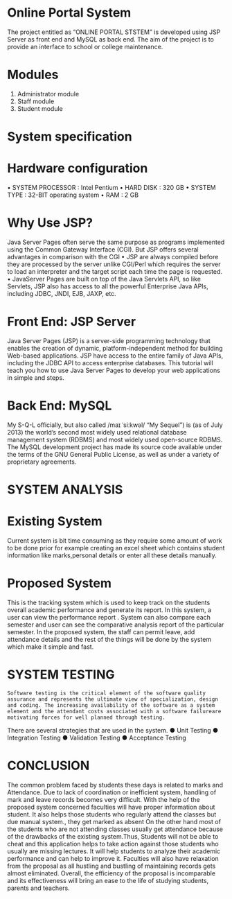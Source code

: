 # Online Portal System
The project entitled as “ONLINE PORTAL STSTEM” is developed using JSP Server as front end and MySQL as back end. The aim of the project is to provide an interface to school or college maintenance.

# Modules
1. Administrator module
2. Staff module
3. Student module
# System specification
# Hardware configuration
• SYSTEM PROCESSOR : Intel Pentium
• HARD DISK : 320 GB
• SYSTEM TYPE : 32-BIT operating system
• RAM : 2 GB

# Why Use JSP?
Java Server Pages often serve the same purpose as programs implemented using the
Common Gateway Interface (CGI). But JSP offers several advantages in comparison with
the CGI
• JSP are always compiled before they are processed by the server unlike CGI/Perl
which requires the server to load an interpreter and the target script each time the page
is requested.
• JavaServer Pages are built on top of the Java Servlets API, so like Servlets, JSP also
has access to all the powerful Enterprise Java APIs, including JDBC, JNDI, EJB,
JAXP, etc.

# Front End: JSP Server
Java Server Pages (JSP) is a server-side programming technology that enables the
creation of dynamic, platform-independent method for building Web-based applications. JSP
have access to the entire family of Java APIs, including the JDBC API to access enterprise
databases. This tutorial will teach you how to use Java Server Pages to develop your web
applications in simple and steps.

# Back End: MySQL
My S-Q-L officially, but also called /maɪ ˈsiːkwəl/ “My Sequel”) is (as of July 2013)
the world’s second most widely used relational database management system
(RDBMS) and most widely used open-source RDBMS.
The MySQL development project has made its source code available under the terms
of the GNU General Public License, as well as under a variety of proprietary
agreements. 

# SYSTEM ANALYSIS
# Existing System
Current system is bit time consuming as they require some amount of work to be done prior for example creating an excel sheet which contains student information like marks,personal details or enter all these details manually.

# Proposed System
This is the tracking system which is used to keep track on the students overall academic performance and generate its report. In this system, a user can view the performance report . System can also compare each semester and user can see the comparative analysis report of the particular semester. In the proposed system, the staff can permit leave, add attendance details and the rest of the things will be done by the system which make it simple and fast.

# SYSTEM TESTING
    Software testing is the critical element of the software quality assurance and represents the ultimate view of specialization, design and coding. The increasing availability of the software as a system element and the attendant costs associated with a software failureare motivating forces for well planned through testing.
There are several strategies that are used in the system.
● Unit Testing
● Integration Testing
● Validation Testing
● Acceptance Testing

# CONCLUSION
The common problem faced by students these days is related to marks and
Attendance. Due to lack of coordination or inefficient system, handling of mark and leave
records becomes very difficult. With the help of the proposed system concerned faculties will
have proper information about student. It also helps those students who regularly attend the
classes but due manual system., they get marked as absent On the other hand most of the
students who are not attending classes usually get attendance because of the drawbacks of the
existing system.Thus, Students will not be able to cheat and this application helps to take
action against those students who usually are missing lectures. It will help students to analyze
their academic performance and can help to improve it. Faculties will also have relaxation
from the proposal as all hustling and bustling of maintaining records gets almost eliminated.
Overall, the efficiency of the proposal is incomparable and its effectiveness will bring an ease
to the life of studying students, parents and teachers.


